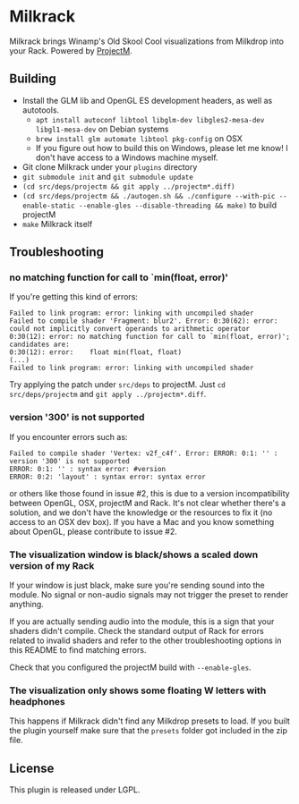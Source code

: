 # Milkrack

Milkrack brings Winamp's Old Skool Cool visualizations from Milkdrop
into your Rack. Powered by
[ProjectM](https://github.com/projectM-visualizer/projectm).

## Building

* Install the GLM lib and OpenGL ES development headers, as well as autotools.
  * `apt install autoconf libtool libglm-dev libgles2-mesa-dev libgl1-mesa-dev` on Debian systems
  * `brew install glm automate libtool pkg-config` on OSX
  * If you figure out how to build this on Windows, please let me know! I don't have access to a Windows machine myself.
* Git clone Milkrack under your `plugins` directory
* `git submodule init` and `git submodule update`
* `(cd src/deps/projectm && git apply ../projectm*.diff)`
* `(cd src/deps/projectm && ./autogen.sh && ./configure --with-pic --enable-static --enable-gles --disable-threading && make)`
  to build projectM
* `make` Milkrack itself

## Troubleshooting

### no matching function for call to `min(float, error)'

If you're getting this kind of errors:

```
Failed to link program: error: linking with uncompiled shader
Failed to compile shader 'Fragment: blur2'. Error: 0:30(62): error: could not implicitly convert operands to arithmetic operator
0:30(12): error: no matching function for call to `min(float, error)'; candidates are:
0:30(12): error:    float min(float, float)
(...)
Failed to link program: error: linking with uncompiled shader
```

Try applying the patch under `src/deps` to projectM. Just `cd src/deps/projectm` and `git apply ../projectm*.diff`.

### version '300' is not supported

If you encounter errors such as:

```
Failed to compile shader 'Vertex: v2f_c4f'. Error: ERROR: 0:1: '' :  version '300' is not supported
ERROR: 0:1: '' : syntax error: #version
ERROR: 0:2: 'layout' : syntax error: syntax error
```

or others like those found in issue #2, this is due to a version
incompatibility between OpenGL, OSX, projectM and Rack. It's not clear
whether there's a solution, and we don't have the knowledge or the
resources to fix it (no access to an OSX dev box). If you have a Mac
and you know something about OpenGL, please contribute to issue #2.

### The visualization window is black/shows a scaled down version of my Rack

If your window is just black, make sure you're sending sound into the
module. No signal or non-audio signals may not trigger the preset to
render anything.

If you are actually sending audio into the module, this is a sign that
your shaders didn't compile. Check the standard output of Rack for
errors related to invalid shaders and refer to the other
troubleshooting options in this README to find matching errors.

Check that you configured the projectM build with `--enable-gles`.

### The visualization only shows some floating W letters with headphones

This happens if Milkrack didn't find any Milkdrop presets to load. If you built the plugin yourself make sure that the `presets` folder got included in the zip file.

## License

This plugin is released under LGPL.
